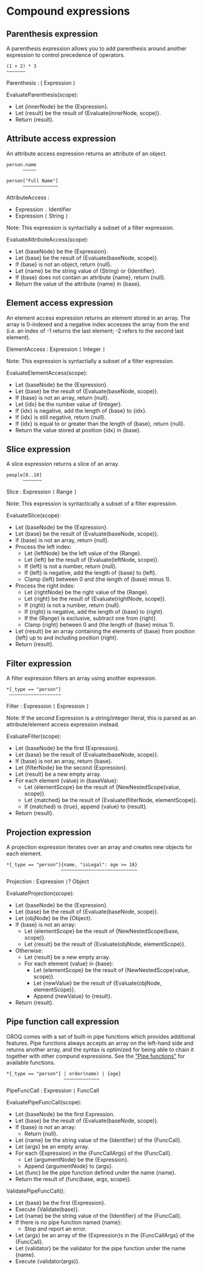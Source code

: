 # Compound expressions

## Parenthesis expression

A parenthesis expression allows you to add parenthesis around another expression to control precedence of operators.

```groq
(1 + 2) * 3
~~~~~~~
```

Parenthesis : ( Expression )

EvaluateParenthesis(scope):

* Let {innerNode} be the {Expression}.
* Let {result} be the result of {Evaluate(innerNode, scope)}.
* Return {result}.

## Attribute access expression

An attribute access expression returns an attribute of an object.

```
person.name
      ~~~~~

person["Full Name"]
      ~~~~~~~~~~~~~
```

AttributeAccess :

* Expression `.` Identifier
* Expression `[` String `]`

Note: This expression is syntactially a subset of a filter expression.

EvaluateAttributeAccess(scope):

* Let {baseNode} be the {Expression}.
* Let {base} be the result of {Evaluate(baseNode, scope)}.
* If {base} is not an object, return {null}.
* Let {name} be the string value of {String} or {Identifier}.
* If {base} does not contain an attribute {name}, return {null}.
* Return the value of the attribute {name} in {base}.

## Element access expression

An element access expression returns an element stored in an array. The array is 0-indexed and a negative index accesses the array from the end (i.e. an index of -1 returns the last element; -2 refers to the second last element).

ElementAccess : Expression `[` Integer `]`

Note: This expression is syntactially a subset of a filter expression.

EvaluateElementAccess(scope):

* Let {baseNode} be the {Expression}.
* Let {base} be the result of {Evaluate(baseNode, scope)}.
* If {base} is not an array, return {null}.
* Let {idx} be the number value of {Integer}.
* If {idx} is negative, add the length of {base} to {idx}.
* If {idx} is still negative, return {null}.
* If {idx} is equal to or greater than the length of {base}, return {null}.
* Return the value stored at position {idx} in {base}.

## Slice expression

A slice expression returns a slice of an array.

```
people[0..10]
      ~~~~~~~
```

Slice : Expression `[` Range `]`

Note: This expression is syntactically a subset of a filter expression.

EvaluateSlice(scope):

* Let {baseNode} be the {Expression}.
* Let {base} be the result of {Evaluate(baseNode, scope)}.
* If {base} is not an array, return {null}.
* Process the left index:
  * Let {leftNode} be the left value of the {Range}.
  * Let {left} be the result of {Evaluate(leftNode, scope)}.
  * If {left} is not a number, return {null}.
  * If {left} is negative, add the length of {base} to {left}.
  * Clamp {left} between 0 and (the length of {base} minus 1).
* Process the right index:
  * Let {rightNode} be the right value of the {Range}.
  * Let {right} be the result of {Evaluate(rightNode, scope)}.
  * If {right} is not a number, return {null}.
  * If {right} is negative, add the length of {base} to {right}.
  * If the {Range} is exclusive, subtract one from {right}.
  * Clamp {right} between 0 and (the length of {base} minus 1).
* Let {result} be an array containing the elements of {base} from position {left} up to and including position {right}.
* Return {result}.

## Filter expression

A filter expression filters an array using another expression.

```
*[_type == "person"]
 ~~~~~~~~~~~~~~~~~~~
```

Filter : Expression `[` Expression `]`

Note: If the second Expression is a string/integer literal, this is parsed as an attribute/element access expression instead.

EvaluateFilter(scope):

* Let {baseNode} be the first {Expression}.
* Let {base} be the result of {Evaluate(baseNode, scope)}.
* If {base} is not an array, return {base}.
* Let {filterNode} be the second {Expression}.
* Let {result} be a new empty array.
* For each element {value} in {baseValue}:
  * Let {elementScope} be the result of {NewNestedScope(value, scope)}.
  * Let {matched} be the result of {Evaluate(filterNode, elementScope)}.
  * If {matched} is {true}, append {value} to {result}.
* Return {result}.

## Projection expression

A projection expression iterates over an array and creates new objects for each element.

```
*[_type == "person"]{name, "isLegal": age >= 18}
                    ~~~~~~~~~~~~~~~~~~~~~~~~~~~~
```

Projection : Expression `|`? Object

EvaluateProjection(scope):

* Let {baseNode} be the {Expression}.
* Let {base} be the result of {Evaluate(baseNode, scope)}.
* Let {objNode} be the {Object}.
* If {base} is not an array:
  * Let {elementScope} be the result of {NewNestedScope(base, scope)}.
  * Let {result} be the result of {Evaluate(objNode, elementScope)}.
* Otherwise:
  * Let {result} be a new empty array.
  * For each element {value} in {base}:
    * Let {elementScope} be the result of {NewNestedScope(value, scope)}.
    * Let {newValue} be the result of {Evaluate(objNode, elementScope)}.
    * Append {newValue} to {result}.
* Return {result}.

## Pipe function call expression

GROQ comes with a set of built-in pipe functions which provides additional features. Pipe functions always accepts an array on the left-hand side and returns another array, and the syntax is optimized for being able to chain it together with other compund expressions. See the ["Pipe functions"](#sec-Pipe-functions) for available functions.

```
*[_type == "person"] | order(name) | {age}
                     ~~~~~~~~~~~~~
```

PipeFuncCall : Expression `|` FuncCall

EvaluatePipeFuncCall(scope):

* Let {baseNode} be the first Expression.
* Let {base} be the result of {Evaluate(baseNode, scope)}.
* If {base} is not an array:
  * Return {null}.
* Let {name} be the string value of the {Identifier} of the {FuncCall}.
* Let {args} be an empty array.
* For each {Expression} in the {FuncCallArgs} of the {FuncCall}.
  * Let {argumentNode} be the {Expression}.
  * Append {argumentNode} to {args}.
* Let {func} be the pipe function defined under the name {name}.
* Return the result of {func(base, args, scope)}.

ValidatePipeFuncCall():

* Let {base} be the first {Expression}.
* Execute {Validate(base)}.
* Let {name} be the string value of the {Identifier} of the {FuncCall}.
* If there is no pipe function named {name}:
  * Stop and report an error.
* Let {args} be an array of the {Expression}s in the {FuncCallArgs} of the {FuncCall}.
* Let {validator} be the validator for the pipe function under the name {name}.
* Execute {validator(args)}.
